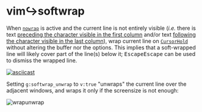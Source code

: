 # vim↪softwrap

When [`nowrap`](https://vimhelp.org/options.txt.html#%27nowrap%27) is active and the current line is not entirely visible (_i.e._ there is text [preceding the character visible in the first column](https://vimhelp.org/options.txt.html#lcs-precedes) and/or text [following the character visible in the last column](https://vimhelp.org/options.txt.html#lcs-extends)), wrap current line on [`CursorHold`](https://vimhelp.org/autocmd.txt.html#CursorHold) without altering the buffer nor the options. This implies that a soft-wrapped line will likely cover part of the line(s) below it; <kbd>Escape</kbd><kbd>Escape</kbd> can be used to dismiss the wrapped line.

[![asciicast](https://asciinema.org/a/cl9Cctupv8MXIAvayz2rLkis3.svg)](https://asciinema.org/a/cl9Cctupv8MXIAvayz2rLkis3)

Setting `g:softwrap_unwrap` to `v:true` "unwraps" the current line over the adjacent windows, and wraps it only if the screensize is not enough:

![wrapunwrap](https://user-images.githubusercontent.com/20521900/207529784-b0a542b5-e645-470e-b2a4-af94ffceb479.png)
